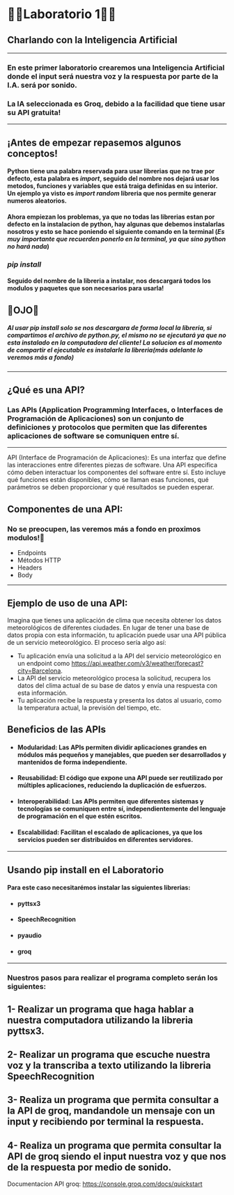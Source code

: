 # 👨‍💻Laboratorio 1👩‍💻
## Charlando con la Inteligencia Artificial
---
### En este primer laboratorio crearemos una Inteligencia Artificial donde el input será nuestra voz y la respuesta por parte de la I.A. será por sonido. 
### La IA seleccionada es Groq, debido a la facilidad que tiene usar su API gratuita!
---
## ¡Antes de empezar repasemos algunos conceptos!

#### Python tiene una palabra reservada para usar librerias que no trae por defecto, esta palabra es  ***import***, seguido del nombre nos dejará usar los metodos, funciones y variables que está traiga definidas en su interior. Un ejemplo ya visto es ***import random*** libreria que nos permite generar numeros aleatorios.

#### Ahora empiezan los problemas, ya que no todas las librerias estan por defecto en la instalacion de python, hay algunas que debemos instalarlas nosotros y esto se hace poniendo el siguiente comando en la terminal (***Es muy importante que recuerden ponerlo en la terminal, ya que sino python no hará nada***)

### ***pip install***

#### Seguido del nombre de la libreria a instalar, nos descargará todos los modulos y paquetes que son necesarios para usarla!

## 👀OJO👀
##### Al usar pip install solo se nos descargara de forma local la libreria, si compartimos el archivo de python.py, el mismo no se ejecutará ya que no esta instalado en la computadora del cliente! La solucion es al momento de compartir el ejecutable es instalarle la libreria(más adelante lo veremos más a fondo)
---
## ¿Qué es una API?
### Las APIs (Application Programming Interfaces, o Interfaces de Programación de Aplicaciones) son un conjunto de definiciones y protocolos que permiten que las diferentes aplicaciones de software se comuniquen entre sí. 
---
API (Interface de Programación de Aplicaciones): Es una interfaz que define las interacciones entre diferentes piezas de software. Una API especifica cómo deben interactuar los componentes del software entre sí. Esto incluye qué funciones están disponibles, cómo se llaman esas funciones, qué parámetros se deben proporcionar y qué resultados se pueden esperar.

## Componentes de una API:
### No se preocupen, las veremos más a fondo en proximos modulos!🤣
- Endpoints
- Métodos HTTP
- Headers
- Body
---
## Ejemplo de uso de una API:
Imagina que tienes una aplicación de clima que necesita obtener los datos meteorológicos de diferentes ciudades. En lugar de tener una base de datos propia con esta información, tu aplicación puede usar una API pública de un servicio meteorológico. El proceso sería algo así:
- Tu aplicación envía una solicitud a la API del servicio meteorológico en un endpoint como https://api.weather.com/v3/weather/forecast?city=Barcelona.
- La API del servicio meteorológico procesa la solicitud, recupera los datos del clima actual de su base de datos y envía una respuesta con esta información.
- Tu aplicación recibe la respuesta y presenta los datos al usuario, como la temperatura actual, la previsión del tiempo, etc.
## Beneficios de las APIs
- #### Modularidad: Las APIs permiten dividir aplicaciones grandes en módulos más pequeños y manejables, que pueden ser desarrollados y mantenidos de forma independiente.
- #### Reusabilidad: El código que expone una API puede ser reutilizado por múltiples aplicaciones, reduciendo la duplicación de esfuerzos.
- #### Interoperabilidad: Las APIs permiten que diferentes sistemas y tecnologías se comuniquen entre sí, independientemente del lenguaje de programación en el que estén escritos.
- #### Escalabilidad: Facilitan el escalado de aplicaciones, ya que los servicios pueden ser distribuidos en diferentes servidores.


---
## Usando pip install en el Laboratorio

#### Para este caso necesitarémos instalar las siguientes librerias:
- #### pyttsx3
- #### SpeechRecognition
- #### pyaudio
- #### groq
---
### Nuestros pasos para realizar el programa completo serán los siguientes:
## 1- Realizar un programa que haga hablar a nuestra computadora utilizando la libreria pyttsx3. 

## 2- Realizar un programa que escuche nuestra voz y la transcriba a texto utilizando la libreria SpeechRecognition

## 3- Realiza un programa que permita consultar a la API de groq, mandandole un mensaje con un input y recibiendo por terminal la respuesta.

## 4- Realiza un programa que permita consultar la API de groq siendo el input nuestra voz y que nos de la respuesta por medio de sonido.

Documentacion API groq: https://console.groq.com/docs/quickstart


